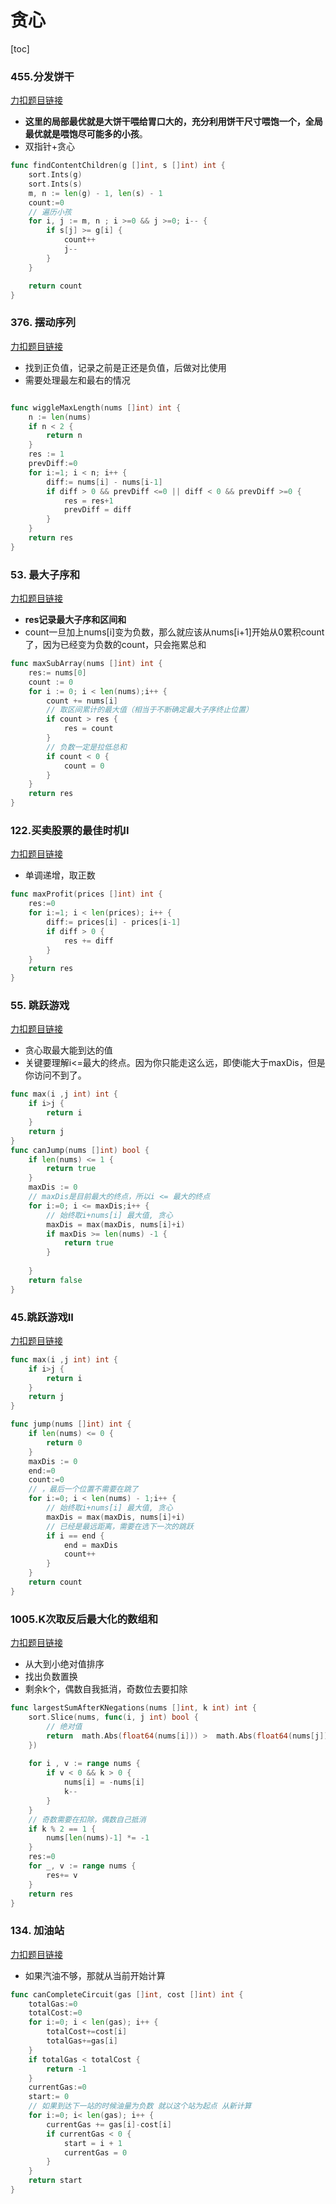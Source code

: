 # 贪心

[toc]

### 455.分发饼干

[力扣题目链接](https://leetcode.cn/problems/assign-cookies/)

- **这里的局部最优就是大饼干喂给胃口大的，充分利用饼干尺寸喂饱一个，全局最优就是喂饱尽可能多的小孩**。
- 双指针+贪心

```go
func findContentChildren(g []int, s []int) int {
    sort.Ints(g)
    sort.Ints(s)
    m, n := len(g) - 1, len(s) - 1
    count:=0
    // 遍历小孩
    for i, j := m, n ; i >=0 && j >=0; i-- {
        if s[j] >= g[i] {
            count++
            j--
        }
    }

    return count
}
```

### 376. 摆动序列

[力扣题目链接](https://leetcode.cn/problems/wiggle-subsequence/)

- 找到正负值，记录之前是正还是负值，后做对比使用
- 需要处理最左和最右的情况

```go

func wiggleMaxLength(nums []int) int {
    n := len(nums)
    if n < 2 {
        return n
    }
    res := 1
    prevDiff:=0
    for i:=1; i < n; i++ {
        diff:= nums[i] - nums[i-1]
        if diff > 0 && prevDiff <=0 || diff < 0 && prevDiff >=0 {
            res = res+1
            prevDiff = diff
        }
    }
    return res
}

```

###  53. 最大子序和

[力扣题目链接](https://leetcode.cn/problems/maximum-subarray/)

- **res记录最大子序和区间和**
- count一旦加上nums[i]变为负数，那么就应该从nums[i+1]开始从0累积count了，因为已经变为负数的count，只会拖累总和

```go
func maxSubArray(nums []int) int {
    res:= nums[0]
    count := 0
    for i := 0; i < len(nums);i++ {
        count += nums[i]
        // 取区间累计的最大值（相当于不断确定最大子序终止位置）
        if count > res {
            res = count
        }
        // 负数一定是拉低总和
        if count < 0 {
            count = 0
        }
    }
    return res
}
```

###  122.买卖股票的最佳时机II

[力扣题目链接](https://leetcode.cn/problems/best-time-to-buy-and-sell-stock-ii/)

- 单调递增，取正数

```go
func maxProfit(prices []int) int {
    res:=0
    for i:=1; i < len(prices); i++ {
        diff:= prices[i] - prices[i-1]
        if diff > 0 {
            res += diff
        }
    }
    return res
}
```

### 55. 跳跃游戏

[力扣题目链接](https://leetcode.cn/problems/jump-game/)

- 贪心取最大能到达的值
- 关键要理解i<=最大的终点。因为你只能走这么远，即使i能大于maxDis，但是你访问不到了。

```go
func max(i ,j int) int {
    if i>j {
        return i
    }
    return j
}
func canJump(nums []int) bool {
    if len(nums) <= 1 {
        return true
    } 
    maxDis := 0
    // maxDis是目前最大的终点，所以i <= 最大的终点
    for i:=0; i <= maxDis;i++ {
        // 始终取i+nums[i] 最大值, 贪心
        maxDis = max(maxDis, nums[i]+i)
        if maxDis >= len(nums) -1 {
            return true
        }
        
    }
    return false
}
```

###  45.跳跃游戏II

[力扣题目链接](https://leetcode.cn/problems/jump-game-ii/)

```go
func max(i ,j int) int {
    if i>j {
        return i
    }
    return j
}

func jump(nums []int) int {
    if len(nums) <= 0 {
        return 0
    }
    maxDis := 0 
    end:=0
    count:=0
    // ，最后一个位置不需要在跳了
    for i:=0; i < len(nums) - 1;i++ {
        // 始终取i+nums[i] 最大值, 贪心
        maxDis = max(maxDis, nums[i]+i)
      	// 已经是最远距离，需要在选下一次的跳跃
        if i == end {
            end = maxDis
            count++
        }
    }
    return count
}
```



###  1005.K次取反后最大化的数组和

[力扣题目链接](https://leetcode.cn/problems/maximize-sum-of-array-after-k-negations/)

- 从大到小绝对值排序
- 找出负数置换
- 剩余k个，偶数自我抵消，奇数位去要扣除

```go
func largestSumAfterKNegations(nums []int, k int) int {
    sort.Slice(nums, func(i, j int) bool {
        // 绝对值
		return  math.Abs(float64(nums[i])) >  math.Abs(float64(nums[j]))
	})
  
    for i , v := range nums {
        if v < 0 && k > 0 {
            nums[i] = -nums[i] 
            k--
        }   
    }
    // 奇数需要在扣除，偶数自己抵消
    if k % 2 == 1 {
        nums[len(nums)-1] *= -1
    }
    res:=0
    for _, v := range nums {
        res+= v
    }
    return res 
}
```

### 134. 加油站

[力扣题目链接](https://leetcode.cn/problems/gas-station/)

- 如果汽油不够，那就从当前开始计算

```go
func canCompleteCircuit(gas []int, cost []int) int {
    totalGas:=0
    totalCost:=0
    for i:=0; i < len(gas); i++ {
        totalCost+=cost[i]
        totalGas+=gas[i]
    }
    if totalGas < totalCost {
        return -1
    }
    currentGas:=0
    start:= 0 
  	// 如果到达下一站的时候油量为负数 就以这个站为起点 从新计算
    for i:=0; i< len(gas); i++ {
        currentGas += gas[i]-cost[i]
        if currentGas < 0 {
            start = i + 1
            currentGas = 0
        }
    }
    return start
}
```




